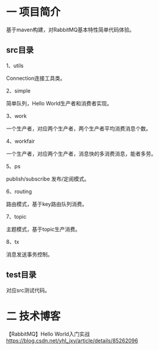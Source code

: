 # 一 项目简介
基于maven构建，对RabbitMQ基本特性简单代码体验。

## src目录

1、utils

Connection连接工具类。

2、simple

简单队列，Hello World生产者和消费者实现。

3、work

一个生产者，对应两个生产者，两个生产者平均消费消息个数。

4、workfair

一个生产者，对应两个生产者，消息快的多消费消息，能者多劳。

5、ps

publish/subscribe 发布/定阅模式。

6、routing

路由模式，基于key路由队列消费。

7、topic

主题模式，基于topic生产消费。

8、tx

消息发送事务控制。

## test目录
对应src测试代码。

# 二 技术博客

【RabbitMQ】Hello World入门实战 https://blog.csdn.net/yhl_jxy/article/details/85262096




